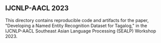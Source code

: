 ## IJCNLP-AACL 2023

This directory contains reproducible code and artifacts for the paper, "Developing a Named Entity Recognition Dataset for Tagalog," in the IJCNLP-AACL Southeast Asian Language Processing (SEALP) Workshop 2023.